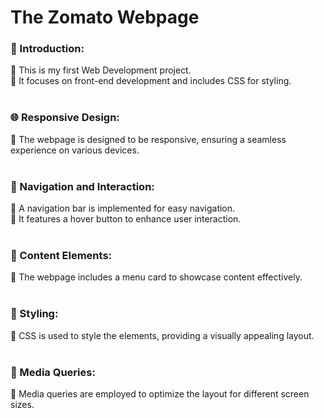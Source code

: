 <h1>                                                      The Zomato Webpage</h1>
  
<h3>🌟 Introduction:</h3>
  🎀 This is my first Web Development project.<br>
  🎀 It focuses on front-end development and includes CSS for styling.<br>

<br>

<h3>🌐 Responsive Design:</h3>
  🎀 The webpage is designed to be responsive, ensuring a seamless experience on various devices.<br>

<br>

<h3>🧭 Navigation and Interaction:</h3>
  🎀 A navigation bar is implemented for easy navigation.<br>
  🎀 It features a hover button to enhance user interaction.<br>

<br>

<h3>📜 Content Elements:</h3>
  🎀 The webpage includes a menu card to showcase content effectively.<br>

<br>

<h3>🎨 Styling:</h3>
  🎀 CSS is used to style the elements, providing a visually appealing layout.<br>

<br>

<h3>📱 Media Queries:</h3>
  🎀 Media queries are employed to optimize the layout for different screen sizes.<br>




